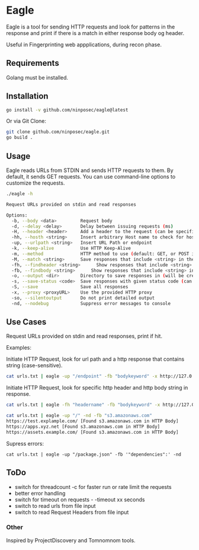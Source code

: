 # Eagle

Eagle is a tool for sending HTTP requests and look for patterns in the response and print if there is a match in either response body og header. 

Useful in Fingerprinting web appplications, during recon phase.

## Requirements

Golang must be installed.

## Installation

```bash
go install -v github.com/ninposec/eagle@latest
```
Or via Git Clone:

```bash
git clone github.com/ninposec/eagle.git
go build .
```
## Usage

Eagle reads URLs from STDIN and sends HTTP requests to them. By default, it sends GET requests. You can use command-line options to customize the requests.

```bash
./eagle -h

Request URLs provided on stdin and read responses 

Options:
  -b, --body <data>         Request body
  -d, --delay <delay>       Delay between issuing requests (ms)
  -H, --header <header>     Add a header to the request (can be specified multiple times)
  -hh, --hosth <string>     Insert arbitrary Host name to check for host header injection
  -up, --urlpath <string>   Insert URL Path or endpoint
  -k, --keep-alive          Use HTTP Keep-Alive
  -m, --method              HTTP method to use (default: GET, or POST if body is specified)
  -M, --match <string>      Save responses that include <string> in the body
  -fh, --findheader <string>      Show responses that include <string> in the header
  -fb, --findbody <string>      Show responses that include <string> in the body
  -o, --output <dir>        Directory to save responses in (will be created)
  -s, --save-status <code>  Save responses with given status code (can be specified multiple times)
  -S, --save                Save all responses
  -x, --proxy <proxyURL>    Use the provided HTTP proxy
  -so, --silentoutput       Do not print detailed output
  -nd, --nodebug            Suppress error messages to console
```


## Use Cases

Request URLs provided on stdin and read responses, print if hit.

Examples:

Initiate HTTP Request, look for url path and a http response that contains string (case-sensitive).

```bash
cat urls.txt | eagle -up "/endpoint" -fb "bodykeyword" -x http://127.0.0.1:8080 
```

Initiate HTTP Request, look for specific http header and http body string in response. 

```bash
cat urls.txt | eagle -fh "headername" -fb "bodykeyword" -x http://127.0.0.1:8080 -H "x-test1: 123"
```

```bash
cat urls.txt | eagle -up "/" -nd -fb "s3.amazonaws.com"
https://test.explample.com/ [Found s3.amazonaws.com in HTTP Body] 
https://apps.xyz.net [Found s3.amazonaws.com in HTTP Body] 
https://assets.example.com/ [Found s3.amazonaws.com in HTTP Body] 
```

Supress errors:

```
cat urls.txt | eagle -up "/package.json" -fb '"dependencies":' -nd
```

## ToDo

- switch for threadcount -c for faster run or rate limit the requests
- better error handling
- switch for timeout on requests - -timeout xx seconds
- switch to read urls from file input
- switch to read Request Headers from file input

### Other
Inspired by ProjectDiscovery and Tomnomnom tools.
